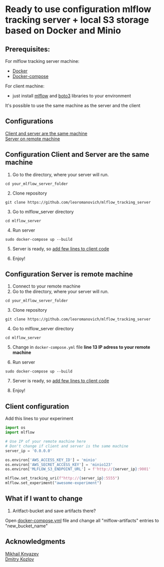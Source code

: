# Ready to use configuration mlflow tracking server + local S3 storage based on Docker and Minio

## Prerequisites:

For mlflow tracking server machine:

* [Docker](https://docs.docker.com/get-docker/)
* [Docker-compose](https://docs.docker.com/compose/install/)

For client machine:

* just install [mlflow](https://www.mlflow.org/docs/latest/quickstart.html) and [boto3](https://boto3.amazonaws.com/v1/documentation/api/latest/guide/quickstart.html) libraries to your environment

It's possible to use the same machine as the server and the client

## Configurations

[Client and server are the same machine](#configuration-client-and-server-are-the-same-machine)  
[Server on remote machine](#configuration-server-is-remote-machine)


## Configuration Client and Server are the same machine

1. Go to the directory, where your server will run.

```shell script
cd your_mlflow_server_folder
```

2. Clone repository

```shell script
git clone https://github.com/leoromanovich/mlflow_tracking_server
```

3. Go to mlflow_server directory

```shell script
cd mlflow_server
```

4. Run server

```shell script
sudo docker-compose up --build
```

5. Server is ready, so [add few lines to client code](#Client-configuration)

6. Enjoy!


## Configuration Server is remote machine

1. Connect to your remote machine
2. Go to the directory, where your server will run.

```shell script
cd your_mlflow_server_folder
```

3. Clone repository

```shell script
git clone https://github.com/leoromanovich/mlflow_tracking_server
```

4. Go to mlflow_server directory

```shell script
cd mlflow_server
```

5. Change in `docker-compose.yml` file **line 13 IP adress to your remote machine** 

6. Run server

```shell script
sudo docker-compose up --build
```

7. Server is ready, so [add few lines to client code](#Client-configuration)

8. Enjoy!

## Client configuration

Add this lines to your experiment

```python
import os
import mlflow

# Use IP of your remote machine here
# Don't change if client and server is the same machine
server_ip = '0.0.0.0'

os.environ['AWS_ACCESS_KEY_ID'] = 'minio'
os.environ['AWS_SECRET_ACCESS_KEY'] = 'minio123'
os.environ['MLFLOW_S3_ENDPOINT_URL'] = f'http://{server_ip}:9001'

mlflow.set_tracking_uri(f"http://{server_ip}:5555")
mlflow.set_experiment("awesome-experiment")
```

## What if I want to change

1. Aritfact-bucket and save artifacts there?

Open [docker-compose.yml](/mlflow_server/docker-compose.yml) file and change all "mlflow-artifacts" entries to "new_bucket_name"



## Acknowledgments

[Mikhail Knyazev](https://github.com/9dogs)  
[Dmitry Kozlov](https://github.com/dkozlov)
